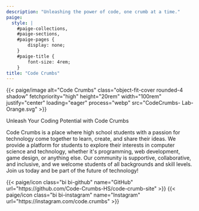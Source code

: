 ```yaml
---
description: "Unleashing the power of code, one crumb at a time."
paige:
  style: |
    #paige-collections,
    #paige-sections,
    #paige-pages {
        display: none;
    }
    #paige-title {
        font-size: 4rem;
    }
title: "Code Crumbs"
---
```


{{< paige/image alt="Code Crumbs" class="object-fit-cover rounded-4 shadow" fetchpriority="high" height="20rem" width="100rem" justify="center" loading="eager" process="webp" src="CodeCrumbs- Lab-Orange.svg" >}}

<p class="display-5 fw-bold h2 text-center">Unleash Your Coding Potential with Code Crumbs</p>

<div class="container-fluid">
    <div class="justify-content-center row">
        <div class="col col-auto col-lg-7 px-0">
            <p class="lead text-center">Code Crumbs is a place where high school students with a passion for technology come together to learn, create, and share their ideas. We provide a platform for students to explore their interests in computer science and technology, whether it's programming, web development, game design, or anything else. Our community is supportive, collaborative, and inclusive, and we welcome students of all backgrounds and skill levels. Join us today and be part of the future of technology!</p>
        </div>
    </div>
</div>

<div class="column-gap-3 d-flex display-6 justify-content-center mb-3">
    {{< paige/icon class="bi bi-github" name="GitHub" url="https://github.com/Code-Crumbs-HS/code-crumb-site" >}}
    {{< paige/icon class="bi bi-instagram" name="Instagram" url="https://instagram.com/code.crumbs" >}}
</div>
